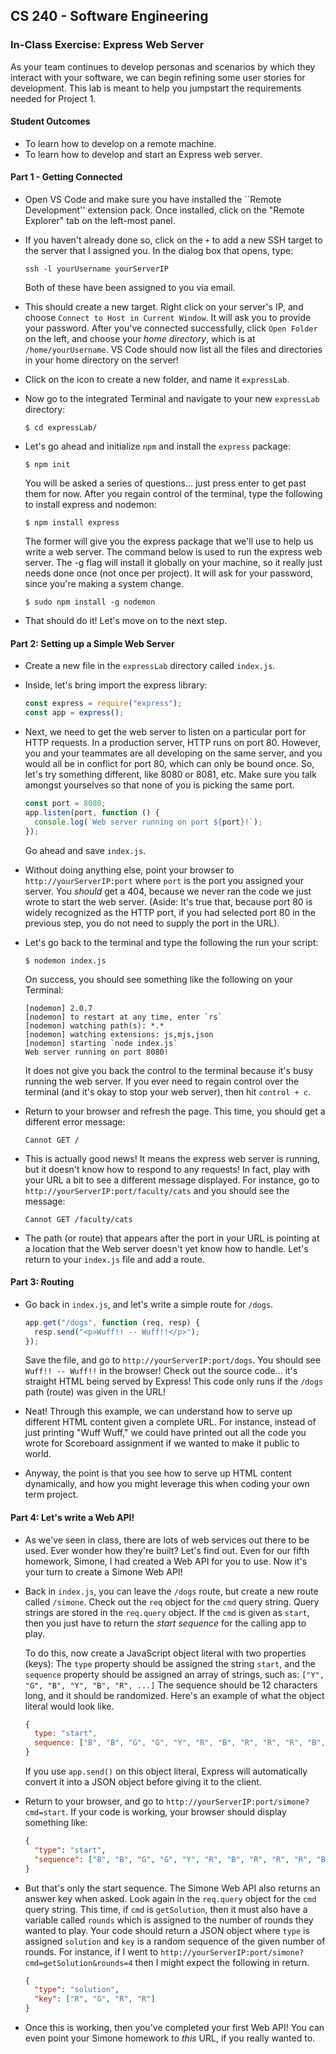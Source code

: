 ## CS 240 - Software Engineering

### In-Class Exercise: Express Web Server

As your team continues to develop personas and scenarios by which they interact with your software, we can begin refining some user stories for development. This lab is meant to help you jumpstart the requirements needed for Project 1.

#### Student Outcomes

- To learn how to develop on a remote machine.
- To learn how to develop and start an Express web server.

#### Part 1 - Getting Connected

- Open VS Code and make sure you have installed the ``Remote Development'' extension pack. Once installed, click on the "Remote Explorer" tab on the left-most panel.

- If you haven't already done so, click on the `+` to add a new SSH target to the server that I assigned you. In the dialog box that opens, type:

  ```
  ssh -l yourUsername yourServerIP
  ```

  Both of these have been assigned to you via email.

- This should create a new target. Right click on your server's IP, and choose `Connect to Host in Current Window`. It will ask you to provide your password. After you've connected successfully, click `Open Folder` on the left, and choose your _home directory_, which is at `/home/yourUsername`. VS Code should now list all the files and directories in your home directory on the server!

- Click on the icon to create a new folder, and name it `expressLab`.

- Now go to the integrated Terminal and navigate to your new `expressLab` directory:

  ```
  $ cd expressLab/
  ```

- Let's go ahead and initialize `npm` and install the `express` package:

  ```
  $ npm init
  ```

  You will be asked a series of questions... just press enter to get past them for now. After you regain control of the terminal, type the following to install express and nodemon:

  ```
  $ npm install express
  ```

  The former will give you the express package that we'll use to help us write a web server.
  The command below is used to run the express web server. The -g flag will install it globally on your machine, so it really just needs done once (not once per project). It will ask for your password, since you're making a system change.

  ```
  $ sudo npm install -g nodemon
  ```

- That should do it! Let's move on to the next step.

#### Part 2: Setting up a Simple Web Server

- Create a new file in the `expressLab` directory called `index.js`.

- Inside, let's bring import the express library:

  ```js
  const express = require("express");
  const app = express();
  ```

- Next, we need to get the web server to listen on a particular port for HTTP requests. In a production server, HTTP runs on port 80. However, you and your teammates are all developing on the same server, and you would all be in conflict for port 80, which can only be bound once. So, let's try something different, like 8080 or 8081, etc. Make sure you talk amongst yourselves so that none of you is picking the same port.

  ```js
  const port = 8080;
  app.listen(port, function () {
    console.log(`Web server running on port ${port}!`);
  });
  ```

  Go ahead and save `index.js`.

- Without doing anything else, point your browser to `http://yourServerIP:port` where `port` is the port you assigned your server. You _should_ get a 404, because we never ran the code we just wrote to start the web server. (Aside: It's true that, because port 80 is widely recognized as the HTTP port, if you had selected port 80 in the previous step, you do not need to supply the port in the URL).

- Let's go back to the terminal and type the following the run your script:

  ```
  $ nodemon index.js
  ```

  On success, you should see something like the following on your Terminal:

  ```
  [nodemon] 2.0.7
  [nodemon] to restart at any time, enter `rs`
  [nodemon] watching path(s): *.*
  [nodemon] watching extensions: js,mjs,json
  [nodemon] starting `node index.js`
  Web server running on port 8080!
  ```

  It does not give you back the control to the terminal because it's busy running the web server. If you ever need to regain control over the terminal (and it's okay to stop your web server), then hit `control + c`.

- Return to your browser and refresh the page. This time, you should get a different error message:

  ```
  Cannot GET /
  ```

- This is actually good news! It means the express web server is running, but it doesn't know how to respond to any requests! In fact, play with your URL a bit to see a different message displayed. For instance, go to `http://yourServerIP:port/faculty/cats` and you should see the message:

  ```
  Cannot GET /faculty/cats
  ```

- The path (or route) that appears after the port in your URL is pointing at a location that the Web server doesn't yet know how to handle. Let's return to your `index.js` file and add a route.

#### Part 3: Routing

- Go back in `index.js`, and let's write a simple route for `/dogs`.

  ```js
  app.get("/dogs", function (req, resp) {
    resp.send("<p>Wuff!! -- Wuff!!</p>");
  });
  ```

  Save the file, and go to `http://yourServerIP:port/dogs`. You should see `Wuff!! -- Wuff!!` in the browser! Check out the source code... it's straight HTML being served by Express! This code only runs if the `/dogs` path (route) was given in the URL!

- Neat! Through this example, we can understand how to serve up different HTML content given a complete URL. For instance, instead of just printing "Wuff Wuff," we could have printed out all the code you wrote for Scoreboard assignment if we wanted to make it public to world.

- Anyway, the point is that you see how to serve up HTML content dynamically, and how you might leverage this when coding your own term project.

#### Part 4: Let's write a Web API!

- As we've seen in class, there are lots of web services out there to be used. Ever wonder how they're built? Let's find out. Even for our fifth homework, Simone, I had created a Web API for you to use. Now it's your turn to create a Simone Web API!

- Back in `index.js`, you can leave the `/dogs` route, but create a new route called `/simone`. Check out the `req` object for the `cmd` query string. Query strings are stored in the `req.query` object. If the `cmd` is given as `start`, then you just have to return the _start sequence_ for the calling app to play.

  To do this, now create a JavaScript object literal with two properties (keys): The `type` property should be assigned the string `start`, and the `sequence` property should be assigned an array of strings, such as: `["Y", "G", "B", "Y", "B", "R", ...]` The sequence should be 12 characters long, and it should be randomized. Here's an example of what the object literal would look like.

  ```js
  {
    type: "start",
    sequence: ["B", "B", "G", "G", "Y", "R", "B", "R", "R", "R", "B", "Y"]
  }
  ```

  If you use `app.send()` on this object literal, Express will automatically convert it into a JSON object before giving it to the client.

- Return to your browser, and go to `http://yourServerIP:port/simone?cmd=start`. If your code is working, your browser should display something like:

  ```json
  {
    "type": "start",
    "sequence": ["B", "B", "G", "G", "Y", "R", "B", "R", "R", "R", "B", "Y"]
  }
  ```

- But that's only the start sequence. The Simone Web API also returns an answer key when asked. Look again in the `req.query` object for the `cmd` query string. This time, if `cmd` is `getSolution`, then it must also have a variable called `rounds` which is assigned to the number of rounds they wanted to play. Your code should return a JSON object where `type` is assigned `solution` and `key` is a random sequence of the given number of rounds. For instance, if I went to `http://yourServerIP:port/simone?cmd=getSolution&rounds=4` then I might expect the following in return.

  ```json
  {
    "type": "solution",
    "key": ["R", "G", "R", "R"]
  }
  ```

- Once this is working, then you've completed your first Web API! You can even point your Simone homework to _this_ URL, if you really wanted to.
